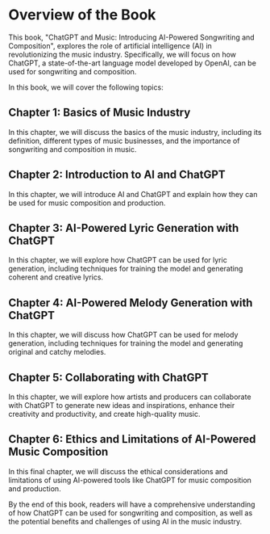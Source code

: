 Overview of the Book
==================================

This book, "ChatGPT and Music: Introducing AI-Powered Songwriting and Composition", explores the role of artificial intelligence (AI) in revolutionizing the music industry. Specifically, we will focus on how ChatGPT, a state-of-the-art language model developed by OpenAI, can be used for songwriting and composition.

In this book, we will cover the following topics:

Chapter 1: Basics of Music Industry
-----------------------------------

In this chapter, we will discuss the basics of the music industry, including its definition, different types of music businesses, and the importance of songwriting and composition in music.

Chapter 2: Introduction to AI and ChatGPT
-----------------------------------------

In this chapter, we will introduce AI and ChatGPT and explain how they can be used for music composition and production.

Chapter 3: AI-Powered Lyric Generation with ChatGPT
---------------------------------------------------

In this chapter, we will explore how ChatGPT can be used for lyric generation, including techniques for training the model and generating coherent and creative lyrics.

Chapter 4: AI-Powered Melody Generation with ChatGPT
----------------------------------------------------

In this chapter, we will discuss how ChatGPT can be used for melody generation, including techniques for training the model and generating original and catchy melodies.

Chapter 5: Collaborating with ChatGPT
-------------------------------------

In this chapter, we will explore how artists and producers can collaborate with ChatGPT to generate new ideas and inspirations, enhance their creativity and productivity, and create high-quality music.

Chapter 6: Ethics and Limitations of AI-Powered Music Composition
-----------------------------------------------------------------

In this final chapter, we will discuss the ethical considerations and limitations of using AI-powered tools like ChatGPT for music composition and production.

By the end of this book, readers will have a comprehensive understanding of how ChatGPT can be used for songwriting and composition, as well as the potential benefits and challenges of using AI in the music industry.
